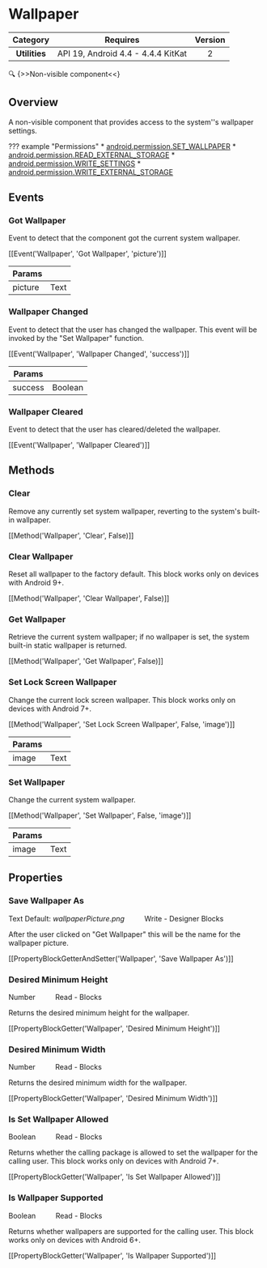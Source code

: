 # Wallpaper

| Category | Requires | Version |
|:--------:|:-------:|:--------:|
|**Utilities**|<span class="chip chip-any">API 19, Android 4.4 - 4.4.4 KitKat</span>|<span class="chip chip-number">2</span>|

:mag: {>>Non-visible component<<}

## Overview

A non-visible component that provides access to the system''s wallpaper settings.

??? example "Permissions"
    * [android.permission.SET_WALLPAPER](https://developer.android.com/reference/android/Manifest.permission.html#SET_WALLPAPER)
    * [android.permission.READ_EXTERNAL_STORAGE](https://developer.android.com/reference/android/Manifest.permission.html#READ_EXTERNAL_STORAGE)
    * [android.permission.WRITE_SETTINGS](https://developer.android.com/reference/android/Manifest.permission.html#WRITE_SETTINGS)
    * [android.permission.WRITE_EXTERNAL_STORAGE](https://developer.android.com/reference/android/Manifest.permission.html#WRITE_EXTERNAL_STORAGE)


## Events

### Got Wallpaper

Event to detect that the component got the current system wallpaper.

[[Event('Wallpaper', 'Got Wallpaper', 'picture')]]

| Params | []() |
|--------|------|
|picture|<span class="chip chip-text">Text</span>|


### Wallpaper Changed

Event to detect that the user has changed the wallpaper. This event will be invoked by the "Set Wallpaper" function.

[[Event('Wallpaper', 'Wallpaper Changed', 'success')]]

| Params | []() |
|--------|------|
|success|<span class="chip chip-boolean">Boolean</span>|


### Wallpaper Cleared

Event to detect that the user has cleared/deleted the wallpaper.

[[Event('Wallpaper', 'Wallpaper Cleared')]]

## Methods

### Clear

Remove any currently set system wallpaper, reverting to the system's built-in wallpaper.

[[Method('Wallpaper', 'Clear', False)]]

### Clear Wallpaper

Reset all wallpaper to the factory default. This block works only on devices with Android 9+.

[[Method('Wallpaper', 'Clear Wallpaper', False)]]

### Get Wallpaper

Retrieve the current system wallpaper; if no wallpaper is set, the system built-in static wallpaper is returned.

[[Method('Wallpaper', 'Get Wallpaper', False)]]

### Set Lock Screen Wallpaper

Change the current lock screen wallpaper. This block works only on devices with Android 7+.

[[Method('Wallpaper', 'Set Lock Screen Wallpaper', False, 'image')]]

| Params | []() |
|--------|------|
|image|<span class="chip chip-text">Text</span>|


### Set Wallpaper

Change the current system wallpaper.

[[Method('Wallpaper', 'Set Wallpaper', False, 'image')]]

| Params | []() |
|--------|------|
|image|<span class="chip chip-text">Text</span>|


## Properties

### Save Wallpaper As

<span class="chip chip-text">Text</span> <span class="chip chip-text">Default: <i>wallpaperPicture.png</i></span>&nbsp;&nbsp;&nbsp;&nbsp;&nbsp;&nbsp;&nbsp;&nbsp;&nbsp;&nbsp;<span class="chip chip-rw">Write</span> - <span class="chip chip-bd">Designer</span> <span class="chip chip-bd">Blocks</span> 

After the user clicked on "Get Wallpaper" this will be the name for the wallpaper picture.

[[PropertyBlockGetterAndSetter('Wallpaper', 'Save Wallpaper As')]]

### Desired Minimum Height

<span class="chip chip-number">Number</span>&nbsp;&nbsp;&nbsp;&nbsp;&nbsp;&nbsp;&nbsp;&nbsp;&nbsp;&nbsp;<span class="chip chip-rw">Read</span> - <span class="chip chip-bd">Blocks</span> 

Returns the desired minimum height for the wallpaper.

[[PropertyBlockGetter('Wallpaper', 'Desired Minimum Height')]]

### Desired Minimum Width

<span class="chip chip-number">Number</span>&nbsp;&nbsp;&nbsp;&nbsp;&nbsp;&nbsp;&nbsp;&nbsp;&nbsp;&nbsp;<span class="chip chip-rw">Read</span> - <span class="chip chip-bd">Blocks</span> 

Returns the desired minimum width for the wallpaper.

[[PropertyBlockGetter('Wallpaper', 'Desired Minimum Width')]]

### Is Set Wallpaper Allowed

<span class="chip chip-boolean">Boolean</span>&nbsp;&nbsp;&nbsp;&nbsp;&nbsp;&nbsp;&nbsp;&nbsp;&nbsp;&nbsp;<span class="chip chip-rw">Read</span> - <span class="chip chip-bd">Blocks</span> 

Returns whether the calling package is allowed to set the wallpaper for the calling user. This block works only on devices with Android 7+.

[[PropertyBlockGetter('Wallpaper', 'Is Set Wallpaper Allowed')]]

### Is Wallpaper Supported

<span class="chip chip-boolean">Boolean</span>&nbsp;&nbsp;&nbsp;&nbsp;&nbsp;&nbsp;&nbsp;&nbsp;&nbsp;&nbsp;<span class="chip chip-rw">Read</span> - <span class="chip chip-bd">Blocks</span> 

Returns whether wallpapers are supported for the calling user. This block works only on devices with Android 6+.

[[PropertyBlockGetter('Wallpaper', 'Is Wallpaper Supported')]]